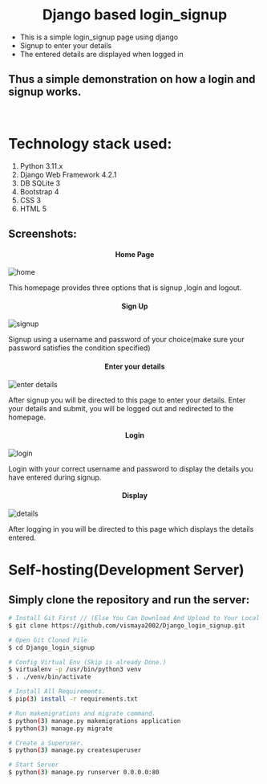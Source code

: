 <h1 align ="center"><b>Django based login_signup </b></h1>

* This is a simple login_signup page using django
* Signup to enter your details
* The entered details are displayed when logged in
## Thus a simple demonstration on how a login and signup works.
<br>

# Technology stack used:
1. Python 3.11.x
2. Django Web Framework 4.2.1
3. DB SQLite 3
4. Bootstrap 4
5. CSS 3
6. HTML 5

## Screenshots:

<h4 align="center"><b>Home Page</b></h4>


![home](https://github.com/vismaya2002/Django_login_signup/assets/77286568/254af13b-3920-4733-b9a8-4ef224d770fd)

This homepage provides three options that is signup ,login and logout.

<h4 align="center"><b>Sign Up</b></h4>


![signup](https://github.com/vismaya2002/Django_login_signup/assets/77286568/1ebe5518-2354-4650-a00b-ae8ce7cb4e13)

Signup using a username and password of your choice(make sure your password satisfies the condition specified)

<h4 align="center"><b>Enter your details</b></h4>


![enter details](https://github.com/vismaya2002/Django_login_signup/assets/77286568/042049c3-51d8-47d7-9c70-736e0a49dfe8)

After signup you will be directed to this page to enter your details. Enter your details and submit, you will be logged out and redirected to the homepage.

<h4 align="center"><b>Login</b></h4>


![login](https://github.com/vismaya2002/Django_login_signup/assets/77286568/57faf53a-cb52-4e02-972d-81f502d91b8d)

Login with your correct username and password to display the details you have entered during signup.

<h4 align="center"><b>Display</b></h4>


![details](https://github.com/vismaya2002/Django_login_signup/assets/77286568/c899cda3-3df1-4678-9663-5c62951b034e)

After logging in you will be directed to this page which displays the details entered.


# Self-hosting(Development Server)

## Simply clone the repository and run the server:
```sh
# Install Git First // (Else You Can Download And Upload to Your Local Server)
$ git clone https://github.com/vismaya2002/Django_login_signup.git

# Open Git Cloned File
$ cd Django_login_signup

# Config Virtual Env (Skip is already Done.)
$ virtualenv -p /usr/bin/python3 venv
$ . ./venv/bin/activate

# Install All Requirements.
$ pip(3) install -r requirements.txt

# Run makemigrations and migrate command.
$ python(3) manage.py makemigrations application
$ python(3) manage.py migrate

# Create a Superuser.
$ python(3) manage.py createsuperuser

# Start Server
$ python(3) manage.py runserver 0.0.0.0:80
